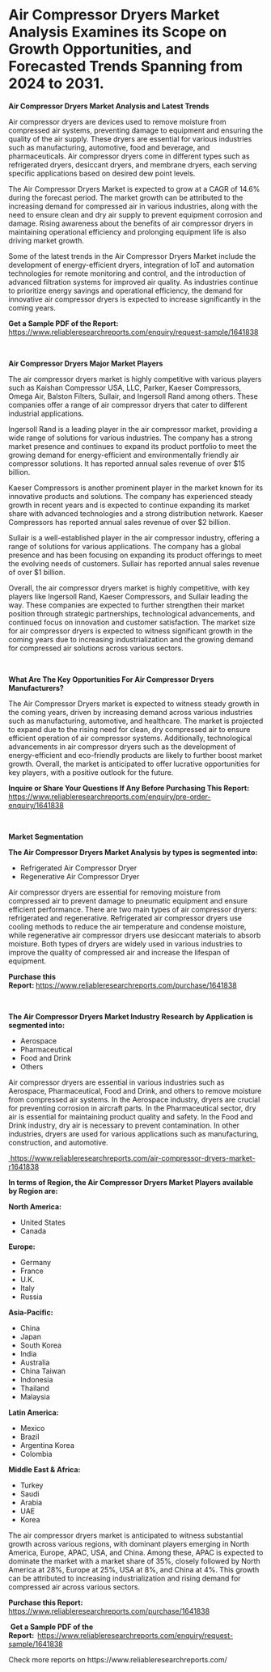 <p><h1>Air Compressor Dryers Market Analysis Examines its Scope on Growth Opportunities, and Forecasted Trends Spanning from 2024 to 2031.</h1></p><p><strong>Air Compressor Dryers Market Analysis and Latest Trends</strong></p>
<p><p>Air compressor dryers are devices used to remove moisture from compressed air systems, preventing damage to equipment and ensuring the quality of the air supply. These dryers are essential for various industries such as manufacturing, automotive, food and beverage, and pharmaceuticals. Air compressor dryers come in different types such as refrigerated dryers, desiccant dryers, and membrane dryers, each serving specific applications based on desired dew point levels.</p><p>The Air Compressor Dryers Market is expected to grow at a CAGR of 14.6% during the forecast period. The market growth can be attributed to the increasing demand for compressed air in various industries, along with the need to ensure clean and dry air supply to prevent equipment corrosion and damage. Rising awareness about the benefits of air compressor dryers in maintaining operational efficiency and prolonging equipment life is also driving market growth.</p><p>Some of the latest trends in the Air Compressor Dryers Market include the development of energy-efficient dryers, integration of IoT and automation technologies for remote monitoring and control, and the introduction of advanced filtration systems for improved air quality. As industries continue to prioritize energy savings and operational efficiency, the demand for innovative air compressor dryers is expected to increase significantly in the coming years.</p></p>
<p><strong>Get a Sample PDF of the Report:&nbsp;</strong> <a href="https://www.reliableresearchreports.com/enquiry/request-sample/1641838">https://www.reliableresearchreports.com/enquiry/request-sample/1641838</a></p>
<p>&nbsp;</p>
<p><strong>Air Compressor Dryers Major Market Players</strong></p>
<p><p>The air compressor dryers market is highly competitive with various players such as Kaishan Compressor USA, LLC, Parker, Kaeser Compressors, Omega Air, Balston Filters, Sullair, and Ingersoll Rand among others. These companies offer a range of air compressor dryers that cater to different industrial applications.</p><p>Ingersoll Rand is a leading player in the air compressor market, providing a wide range of solutions for various industries. The company has a strong market presence and continues to expand its product portfolio to meet the growing demand for energy-efficient and environmentally friendly air compressor solutions. It has reported annual sales revenue of over $15 billion.</p><p>Kaeser Compressors is another prominent player in the market known for its innovative products and solutions. The company has experienced steady growth in recent years and is expected to continue expanding its market share with advanced technologies and a strong distribution network. Kaeser Compressors has reported annual sales revenue of over $2 billion.</p><p>Sullair is a well-established player in the air compressor industry, offering a range of solutions for various applications. The company has a global presence and has been focusing on expanding its product offerings to meet the evolving needs of customers. Sullair has reported annual sales revenue of over $1 billion.</p><p>Overall, the air compressor dryers market is highly competitive, with key players like Ingersoll Rand, Kaeser Compressors, and Sullair leading the way. These companies are expected to further strengthen their market position through strategic partnerships, technological advancements, and continued focus on innovation and customer satisfaction. The market size for air compressor dryers is expected to witness significant growth in the coming years due to increasing industrialization and the growing demand for compressed air solutions across various sectors.</p></p>
<p>&nbsp;</p>
<p><strong>What Are The Key Opportunities For Air Compressor Dryers Manufacturers?</strong></p>
<p><p>The Air Compressor Dryers market is expected to witness steady growth in the coming years, driven by increasing demand across various industries such as manufacturing, automotive, and healthcare. The market is projected to expand due to the rising need for clean, dry compressed air to ensure efficient operation of air compressor systems. Additionally, technological advancements in air compressor dryers such as the development of energy-efficient and eco-friendly products are likely to further boost market growth. Overall, the market is anticipated to offer lucrative opportunities for key players, with a positive outlook for the future.</p></p>
<p><strong>Inquire or Share Your Questions If Any Before Purchasing This Report:</strong> <a href="https://www.reliableresearchreports.com/enquiry/pre-order-enquiry/1641838">https://www.reliableresearchreports.com/enquiry/pre-order-enquiry/1641838</a></p>
<p>&nbsp;</p>
<p><strong>Market Segmentation</strong></p>
<p><strong>The Air Compressor Dryers Market Analysis by types is segmented into:</strong></p>
<p><ul><li>Refrigerated Air Compressor Dryer</li><li>Regenerative Air Compressor Dryer</li></ul></p>
<p><p>Air compressor dryers are essential for removing moisture from compressed air to prevent damage to pneumatic equipment and ensure efficient performance. There are two main types of air compressor dryers: refrigerated and regenerative. Refrigerated air compressor dryers use cooling methods to reduce the air temperature and condense moisture, while regenerative air compressor dryers use desiccant materials to absorb moisture. Both types of dryers are widely used in various industries to improve the quality of compressed air and increase the lifespan of equipment.</p></p>
<p><strong>Purchase this Report:&nbsp;</strong><a href="https://www.reliableresearchreports.com/purchase/1641838">https://www.reliableresearchreports.com/purchase/1641838</a></p>
<p>&nbsp;</p>
<p><strong>The Air Compressor Dryers Market Industry Research by Application is segmented into:</strong></p>
<p><ul><li>Aerospace</li><li>Pharmaceutical</li><li>Food and Drink</li><li>Others</li></ul></p>
<p><p>Air compressor dryers are essential in various industries such as Aerospace, Pharmaceutical, Food and Drink, and others to remove moisture from compressed air systems. In the Aerospace industry, dryers are crucial for preventing corrosion in aircraft parts. In the Pharmaceutical sector, dry air is essential for maintaining product quality and safety. In the Food and Drink industry, dry air is necessary to prevent contamination. In other industries, dryers are used for various applications such as manufacturing, construction, and automotive.</p></p>
<p><a href="https://www.reliableresearchreports.com/air-compressor-dryers-market-r1641838">&nbsp;https://www.reliableresearchreports.com/air-compressor-dryers-market-r1641838</a></p>
<p><strong>In terms of Region, the Air Compressor Dryers Market Players available by Region are:</strong></p>
<p>
    <p> <strong> North America: </strong>
        <ul>
            <li>United States</li>
            <li>Canada</li>
        </ul>
        </p> 
    <p> <strong> Europe: </strong>
        <ul>
            <li>Germany</li>
            <li>France</li>
            <li>U.K.</li>
            <li>Italy</li>
            <li>Russia</li>
        </ul>
        </p> 
    <p> <strong> Asia-Pacific: </strong>
        <ul>
            <li>China</li>
            <li>Japan</li>
            <li>South Korea</li>
            <li>India</li>
            <li>Australia</li>
            <li>China Taiwan</li>
            <li>Indonesia</li>
            <li>Thailand</li>
            <li>Malaysia</li>
        </ul>
        </p> 
    <p> <strong> Latin America: </strong>
        <ul>
            <li>Mexico</li>
            <li>Brazil</li>
            <li>Argentina Korea</li>
            <li>Colombia</li>
        </ul>
        </p> 
    <p> <strong> Middle East & Africa: </strong>
        <ul>
            <li>Turkey</li>
            <li>Saudi</li>
            <li>Arabia</li>
            <li>UAE</li>
            <li>Korea</li>
        </ul>
    </p>
    </p>
<p><p>The air compressor dryers market is anticipated to witness substantial growth across various regions, with dominant players emerging in North America, Europe, APAC, USA, and China. Among these, APAC is expected to dominate the market with a market share of 35%, closely followed by North America at 28%, Europe at 25%, USA at 8%, and China at 4%. This growth can be attributed to increasing industrialization and rising demand for compressed air across various sectors.</p></p>
<p><strong>Purchase this Report: </strong><a href="https://www.reliableresearchreports.com/purchase/1641838">https://www.reliableresearchreports.com/purchase/1641838</a></p>
<p>&nbsp;<strong>Get a Sample PDF of the Report:&nbsp;&nbsp;</strong><a href="https://www.reliableresearchreports.com/enquiry/request-sample/1641838">https://www.reliableresearchreports.com/enquiry/request-sample/1641838</a></p>
<p><strong></strong></p>
<p>Check more reports on https://www.reliableresearchreports.com/</p>